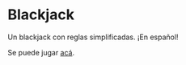 # Blackjack

Un blackjack con reglas simplificadas. ¡En español!

Se puede jugar [acá](https://replit.com/@lugrao/blackjack).
